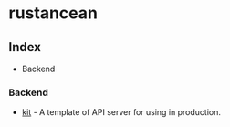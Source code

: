 # rustancean

## Index

- Backend


### Backend

- [kit](https://github.com/Jeffr-K/kit) - A template of API server for using in production.
